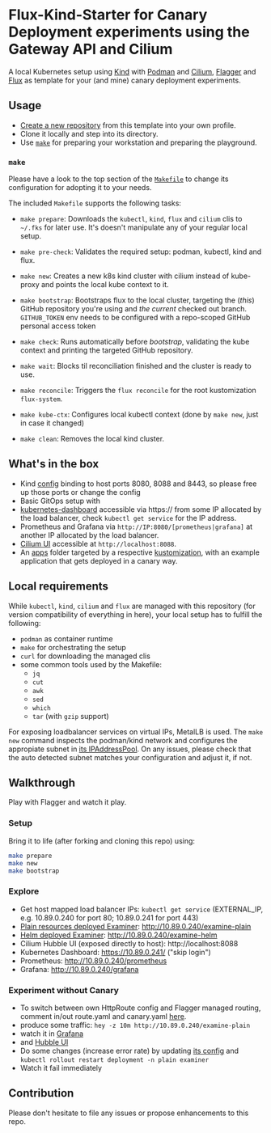 # Flux-Kind-Starter for Canary Deployment experiments using the Gateway API and Cilium

A local Kubernetes setup using [Kind](https://kind.sigs.k8s.io/) with [Podman](https://podman.io/) and [Cilium](https://cilium.io/), [Flagger](https://flagger.app/) and [Flux](https://fluxcd.io/) as template for your (and mine) canary deployment experiments.

## Usage

* [Create a new repository](https://github.com/heubeck/flux-kind-flagger-cilium/generate) from this template into your own profile.
* Clone it locally and step into its directory.
* Use [`make`](#make) for preparing your workstation and preparing the playground.

### `make`

Please have a look to the top section of the [`Makefile`](Makefile) to change its configuration for adopting it to your needs.

The included `Makefile` supports the following tasks:

* `make prepare`:
  Downloads the `kubectl`, `kind`, `flux` and `cilium` clis to `~/.fks` for later use. It's doesn't manipulate any of your regular local setup.

* `make pre-check`:
  Validates the required setup: podman, kubectl, kind and flux.

* `make new`:
  Creates a new k8s kind cluster with cilium instead of kube-proxy and points the local kube context to it.

* `make bootstrap`:
  Bootstraps flux to the local cluster, targeting the (_this_) GitHub repository you're using and _the current_ checked out branch.
  `GITHUB_TOKEN` env needs to be configured with a repo-scoped GitHub personal access token

* `make check`:
  Runs automatically before _bootstrap_, validating the kube context and printing the targeted GitHub repository.

* `make wait`:
  Blocks til reconciliation finished and the cluster is ready to use.

* `make reconcile`:
  Triggers the `flux reconcile` for the root kustomization `flux-system`.

* `make kube-ctx`:
  Configures local kubectl context (done by `make new`, just in case it changed)

* `make clean`:
  Removes the local kind cluster.

## What's in the box

* Kind [config](.kind/config.yaml) binding to host ports 8080, 8088 and 8443, so please free up those ports or change the config
* Basic GitOps setup with
* [kubernetes-dashboard](https://github.com/kubernetes/dashboard/tree/master/charts/helm-chart/kubernetes-dashboard) accessible via https:// from some IP allocated by the load balancer, check `kubectl get service` for the IP address.
* Prometheus and Grafana via `http://IP:8080/[prometheus|grafana]`  at another IP allocated by the load balancer.
* [Cilium UI](https://github.com/cilium/hubble-ui) accessible at `http://localhost:8088`.
* An [apps](apps) folder targeted by a respective [kustomization](local-cluster/apps.yaml), with an example application that gets deployed in a canary way.

## Local requirements

While `kubectl`, `kind`, `cilium` and `flux` are managed with this repository (for version compatibility of everything in here), your local setup has to fulfill the following:

* `podman` as container runtime
* `make` for orchestrating the setup
* `curl` for downloading the managed clis
* some common tools used by the Makefile:
  * `jq`
  * `cut`
  * `awk`
  * `sed`
  * `which`
  * `tar` (with `gzip` support)

For exposing loadbalancer services on virtual IPs, MetalLB is used. The `make new` command inspects the podman/kind network and configures the appropiate subnet in [its IPAddressPool](.kind/metallb/ip-address-pool.yaml).
On any issues, please check that the auto detected subnet matches your configuration and adjust it, if not.

## Walkthrough

Play with Flagger and watch it play.

### Setup

Bring it to life (after forking and cloning this repo) using:

```sh
make prepare
make new
make bootstrap
```

### Explore

* Get host mapped load balancer IPs: `kubectl get service` (EXTERNAL_IP, e.g. 10.89.0.240 for port 80; 10.89.0.241 for port 443)
* [Plain resources deployed Examiner](apps/plain): http://10.89.0.240/examine-plain
* [Helm deployed Examiner](apps/helm): http://10.89.0.240/examine-helm
* Cilium Hubble UI (exposed directly to host): http://localhost:8088
* Kubernetes Dashboard: https://10.89.0.241/ ("skip login")
* Prometheus: http://10.89.0.240/prometheus
* Grafana: http://10.89.0.240/grafana

### Experiment without Canary

* To switch between own HttpRoute config and Flagger managed routing, comment in/out route.yaml and canary.yaml
  [here](apps/plain/kustomization.yaml).
* produce some traffic:
  `hey -z 10m http://10.89.0.240/examine-plain`
* watch it in [Grafana](http://10.89.0.240/grafana/d/3g264CZVz/hubble-l7-http-metrics-by-workload?orgId=1&refresh=30s&from=now-5m&to=now&var-DS_PROMETHEUS=prometheus&var-cluster=&var-destination_namespace=plain&var-destination_workload=examiner&var-reporter=client&var-source_namespace=All&var-source_workload=All)
* and [Hubble UI](http://localhost:8088/?namespace=plain)
* Do some changes (increase error rate) by updating [its config](apps/plain/configmap.yaml) and `kubectl rollout restart deployment -n plain examiner`
* Watch it fail immediately

## Contribution

Please don't hesitate to file any issues or propose enhancements to this repo.

